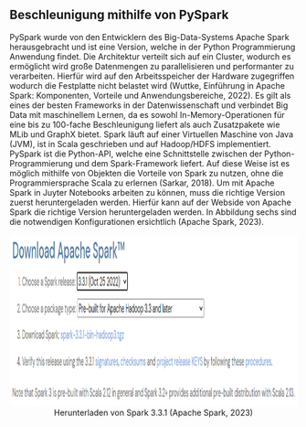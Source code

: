 ## Beschleunigung mithilfe von PySpark
PySpark wurde von den Entwicklern des Big-Data-Systems Apache Spark herausgebracht und ist eine Version, welche in der Python Programmierung Anwendung findet. Die Architektur verteilt sich auf ein Cluster, wodurch es ermöglicht wird große Datenmengen zu parallelisieren und performanter zu verarbeiten. Hierfür wird auf den Arbeitsspeicher der Hardware zugegriffen wodurch die Festplatte nicht belastet wird (Wuttke, Einführung in Apache Spark: Komponenten, Vorteile und Anwendungsbereiche, 2022). Es gilt als eines der besten Frameworks in der Datenwissenschaft und verbindet Big Data mit maschinellem Lernen, da es sowohl In-Memory-Operationen für eine bis zu 100-fache Beschleunigung liefert als auch Zusatzpakete wie MLib und GraphX bietet. Spark läuft auf einer Virtuellen Maschine von Java (JVM), ist in Scala geschrieben und auf Hadoop/HDFS implementiert. PySpark ist die Python-API, welche eine Schnittstelle zwischen der Python-Programmierung und dem Spark-Framework liefert. Auf diese Weise ist es möglich mithilfe von Objekten die Vorteile von Spark zu nutzen, ohne die Programmiersprache Scala zu erlernen (Sarkar, 2018).
Um mit Apache Spark in Juyter Notebooks arbeiten zu können, muss die richtige Version zuerst heruntergeladen werden. Hierfür kann auf der Webside von Apache Spark die richtige Version heruntergeladen werden. In Abbildung sechs sind die notwendigen Konfigurationen ersichtlich (Apache Spark, 2023).

<center><img src="Apache_Download.png" height="300px" width="1100px"/></center>

<center>Herunterladen von Spark 3.3.1 (Apache Spark, 2023)</center>

